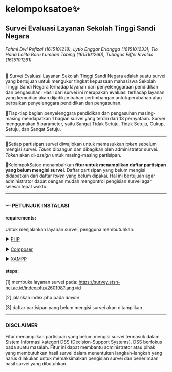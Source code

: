 # kelompoksatoe:sparkles:
## Survei Evaluasi Layanan Sekolah Tinggi Sandi Negara


###### Fahmi Dwi Refizal (1615101218), Lytio Enggar Erlangga (1615101233), Tio Hana Lolita Boru Lumban Tobing (1615101260), Tubagus Eiffel Rivaldo (1615101261)

:small_orange_diamond:  Survei Evaluasi Layanan Sekolah Tinggi Sandi Negara adalah suatu survei yang bertujuan untuk mengukur tingkat kepuasaan mahasiswa Sekolah Tinggi Sandi Negara terhadap layanan dari penyelenggaraan pendidikan dan pengasuhan. Hasil dari survei ini merupakan evaluasi terhadap layanan yang kemudian akan dijadikan bahan pertimbangan untuk perubahan atau perbaikan penyelenggara pendidikan dan pengasuhan.

:small_orange_diamond:Tiap-tiap bagian penyelenggara pendidikan dan pengasuhan masing-masing mendapatkan 1 bagian survei yang terdiri dari 13 pernyataan. Survei menggunakan 5 parameter, yaitu Sangat Tidak Setuju, Tidak Setuju, Cukup, Setuju, dan Sangat Setuju. 

------------------------------------------------------------------------------------------------------------------------------

:small_blue_diamond:Setiap partisipan survei diwajibkan untuk memasukkan _token_ sebelum mengisi survei. _Token_ dibangun dan dibagikan oleh administrator survei. _Token_ akan di-_assign_ untuk masing-masing partisipan. 

:small_blue_diamond:KelompokSatoe menambahkan **fitur untuk menampilkan daftar partisipan yang belum mengisi survei**. Daftar partisipan yang belum mengisi didapatkan dari daftar _token_ yang belum dipakai. Hal ini bertujuan agar administrator dapat dengan mudah mengontrol pengisian survei agar selesai tepat waktu.

------------------------------------------------------------------------------------------------------------------------------

### :wavy_dash: PETUNJUK INSTALASI

#### requirements:
Untuk menjalankan layanan survei, pengguna membutuhkan:

:arrow_forward: [PHP](https://www.php.net/downloads.php)

:arrow_forward: [Composer](https://getcomposer.org/download/)

:arrow_forward: [XAMPP](https://www.apachefriends.org/download.html)

#### steps:

[1] membuka layanan survei pada: https://survey.stsn-nci.ac.id/index.php/260198?lang=id

[2] jalankan index.php pada _device_

[3] daftar partisipan yang belum mengisi survei akan ditampilkan

------------------------------------------------------------------------------------------------------------------------------

### DISCLAIMER
Fitur menampilkan partisipan yang belum mengisi survei termasuk dalam Sistem Informasi kategori DSS (Decision-Support Systems). DSS berfokus pada suatu masalah. Fitur ini dapat membantu administrator atau pihak yang membutuhkan hasil survei dalam menentukan langkah-langkah yang harus dilakukan untuk memaksimalkan pengisian survei dan penerimaan hasil survei yang dibutuhkan.
